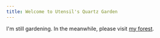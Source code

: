 ```yaml
---
title: Welcome to Utensil's Quartz Garden
---
```


I'm still gardening. In the meanwhile, please visit [my forest](https://utensil.github.io/forest).
